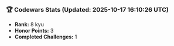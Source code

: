 ### 🏆 Codewars Stats (Updated: 2025-10-17 16:10:26 UTC)

- **Rank:** 8 kyu
- **Honor Points:** 3
- **Completed Challenges:** 1
